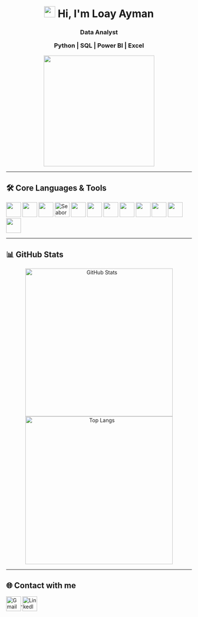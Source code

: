 <div align="center">
  <h1>
    <img src="https://media.giphy.com/media/hvRJCLFzcasrR4ia7z/giphy.gif" width="30"/>
    Hi, I'm Loay Ayman
  <h3>Data Analyst

  Python | SQL | Power BI | Excel </h3>
      </h1>

  <img src="https://media.giphy.com/media/qgQUggAC3Pfv687qPC/giphy.gif" width="300"/>
</div>

---

## 🛠️ Core Languages & Tools
<p align="left">
  <img src="https://cdn.jsdelivr.net/gh/devicons/devicon/icons/python/python-original.svg" width="40" height="40"/>
  <img src="https://img.icons8.com/color/48/000000/numpy.png" width="40" height="40"/> <!-- NumPy -->
  <img src="https://cdn.jsdelivr.net/gh/devicons/devicon/icons/pandas/pandas-original.svg" width="40" height="40"/>
  <img src="https://seaborn.pydata.org/_images/logo-mark-lightbg.svg" width="40" height="40" alt="Seaborn logo"/>
  <img src="https://img.icons8.com/color/48/000000/matplotlib.png" width="40" height="40"/> <!-- Matplotlib -->
  <img src="https://cdn.jsdelivr.net/gh/devicons/devicon/icons/mysql/mysql-original.svg" width="40" height="40"/>
  <img src="https://cdn.jsdelivr.net/gh/devicons/devicon/icons/postgresql/postgresql-original.svg" width="40" height="40"/>
  <img src="https://img.icons8.com/fluency/48/000000/microsoft-excel-2019.png" width="40" height="40"/> <!-- Excel -->
  <img src="https://img.icons8.com/color/48/power-bi.png" width="40" height="40"/> <!-- Power BI -->
  <img src="https://cdn.jsdelivr.net/gh/devicons/devicon/icons/linux/linux-original.svg" width="40" height="40"/>
  <img src="https://cdn.jsdelivr.net/gh/devicons/devicon/icons/github/github-original.svg" width="40" height="40"/>
  <img src="https://cdn.jsdelivr.net/gh/devicons/devicon/icons/git/git-original.svg" width="40" height="40"/>
</p>

---

## 📊 GitHub Stats
<div align="center">
  <img src="https://github-readme-stats.vercel.app/api?username=loayayman&show_icons=true&theme=radical&hide_border=true" alt="GitHub Stats" width="400"/> 
  
  <br>
  
  <img src="https://github-readme-stats.vercel.app/api/top-langs/?username=loayayman&layout=compact&theme=radical&hide_border=true" alt="Top Langs" width="400"/> 
  
  <br>
  </div>

  
 <!-- <img src="https://github-readme-streak-stats.herokuapp.com/?user=loayayman&theme=radical&hide_border=true" alt="GitHub Streak" width="400"/> </div> -->
---
## 🌐 Contact with me

<p align="left">
<a href="mailto:yourname@gmail.com" target="_blank">
  <img align="center" src="https://cdn-icons-png.flaticon.com/512/281/281769.png" alt="Gmail" width="40" height="40"/>
</a>

    
  <a href="https://www.linkedin.com/in/loayaymaan/" target="blank">
    <img align="center" src="https://cdn.jsdelivr.net/gh/devicons/devicon/icons/linkedin/linkedin-original.svg" alt="LinkedIn" width="40" height="40"/>
 

   </a>
</p>
